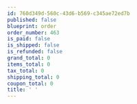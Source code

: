```yaml
---
id: 760d349d-560c-43d6-b569-c345ae72ed7b
published: false
blueprint: order
order_number: 463
is_paid: false
is_shipped: false
is_refunded: false
grand_total: 0
items_total: 0
tax_total: 0
shipping_total: 0
coupon_total: 0
title: ' '
---
```

